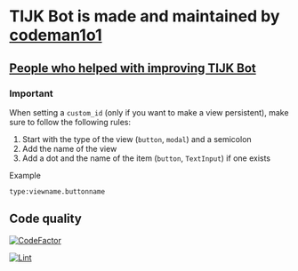 
# TIJK Bot is made and maintained by [codeman1o1](https://github.com/codeman1o1)

## [People who helped with improving TIJK Bot](https://github.com/codeman1o1/TIJK-Bot/graphs/contributors)

### Important

When setting a `custom_id` (only if you want to make a view persistent), make sure to follow the following rules:

1. Start with the type of the view (`button`, `modal`) and a semicolon
2. Add the name of the view
3. Add a dot and the name of the item (`button`, `TextInput`) if one exists

Example

`type:viewname.buttonname`

## Code quality

[![CodeFactor](https://www.codefactor.io/repository/github/codeman1o1/tijk-bot/badge)](https://www.codefactor.io/repository/github/codeman1o1/tijk-bot)

[![Lint](https://github.com/codeman1o1/TIJK-Bot/actions/workflows/lint.yml/badge.svg)](https://github.com/codeman1o1/TIJK-Bot/actions/workflows/lint.yml)
